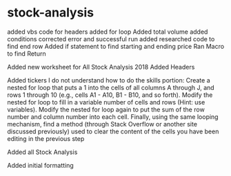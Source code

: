 # stock-analysis
added vbs code for headers
added for loop 
Added total volume
added conditions
corrected error and successful run
added researched code to find end row
Added if statement to find starting and ending price
Ran Macro to find Return

Added new worksheet for All Stock Analysis 2018
Added Headers

Added tickers
I do not understand how to do the skills portion: 
Create a nested for loop that puts a 1 into the cells of all columns A through J, and rows 1 through 10 (e.g., cells A1 - A10, B1 - B10, and so forth).
Modify the nested for loop to fill in a variable number of cells and rows (Hint: use variables).
Modify the nested for loop again to put the sum of the row number and column number into each cell.
Finally, using the same looping mechanism, find a method (through Stack Overflow or another site discussed previously) used to clear the content of the cells you have been editing in the previous step


Added all Stock Analysis

Added initial formatting